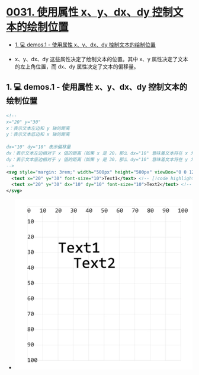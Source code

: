 # [0031. 使用属性 x、y、dx、dy 控制文本的绘制位置](https://github.com/Tdahuyou/TNotes.svg/tree/main/notes/0031.%20%E4%BD%BF%E7%94%A8%E5%B1%9E%E6%80%A7%20x%E3%80%81y%E3%80%81dx%E3%80%81dy%20%E6%8E%A7%E5%88%B6%E6%96%87%E6%9C%AC%E7%9A%84%E7%BB%98%E5%88%B6%E4%BD%8D%E7%BD%AE)

<!-- region:toc -->

- [1. 💻 demos.1 - 使用属性 x、y、dx、dy 控制文本的绘制位置](#1--demos1---使用属性-xydxdy-控制文本的绘制位置)

<!-- endregion:toc -->
- x、y、dx、dy 这些属性决定了绘制文本的位置。其中 x、y 属性决定了文本的左上角位置，而 dx、dy 属性决定了文本的偏移量。

## 1. 💻 demos.1 - 使用属性 x、y、dx、dy 控制文本的绘制位置

```xml
<!--
x="20" y="30"
x：表示文本左边和 y 轴的距离
y：表示文本底边和 x 轴的距离

dx="10" dy="10" 表示偏移量
dx：表示文本左边相对于 x 值的距离（如果 x 是 20，那么 dx="10" 意味着文本将在 x 为 30 处开始绘制）
dy：表示文本底边相对于 y 值的距离（如果 y 是 30，那么 dy="10" 意味着文本将在 y 为 40 处开始绘制）
-->
<svg style="margin: 3rem;" width="500px" height="500px" viewBox="0 0 120 120" xmlns="http://www.w3.org/2000/svg">
  <text x="20" y="30" font-size="10">Text1</text> <!-- [!code highlight] -->
  <text x="20" y="30" dx="10" dy="10" font-size="10">Text2</text> <!-- [!code highlight] -->
</svg>
```

- ![](assets/2024-12-09-16-58-05.png)

